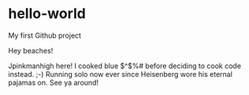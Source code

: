 # hello-world
My first Github project

Hey beaches! 

Jpinkmanhigh here! I cooked blue $^$%# before deciding to cook code instead. ;-) Running solo now ever since Heisenberg wore his eternal pajamas on. See ya around!

